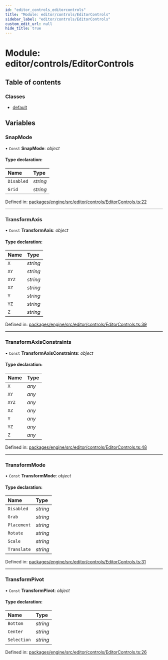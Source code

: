 ```yaml
---
id: "editor_controls_editorcontrols"
title: "Module: editor/controls/EditorControls"
sidebar_label: "editor/controls/EditorControls"
custom_edit_url: null
hide_title: true
---
```


# Module: editor/controls/EditorControls

## Table of contents

### Classes

- [default](../classes/editor_controls_editorcontrols.default.md)

## Variables

### SnapMode

• `Const` **SnapMode**: *object*

#### Type declaration:

Name | Type |
:------ | :------ |
`Disabled` | *string* |
`Grid` | *string* |

Defined in: [packages/engine/src/editor/controls/EditorControls.ts:22](https://github.com/xr3ngine/xr3ngine/blob/716a06460/packages/engine/src/editor/controls/EditorControls.ts#L22)

___

### TransformAxis

• `Const` **TransformAxis**: *object*

#### Type declaration:

Name | Type |
:------ | :------ |
`X` | *string* |
`XY` | *string* |
`XYZ` | *string* |
`XZ` | *string* |
`Y` | *string* |
`YZ` | *string* |
`Z` | *string* |

Defined in: [packages/engine/src/editor/controls/EditorControls.ts:39](https://github.com/xr3ngine/xr3ngine/blob/716a06460/packages/engine/src/editor/controls/EditorControls.ts#L39)

___

### TransformAxisConstraints

• `Const` **TransformAxisConstraints**: *object*

#### Type declaration:

Name | Type |
:------ | :------ |
`X` | *any* |
`XY` | *any* |
`XYZ` | *any* |
`XZ` | *any* |
`Y` | *any* |
`YZ` | *any* |
`Z` | *any* |

Defined in: [packages/engine/src/editor/controls/EditorControls.ts:48](https://github.com/xr3ngine/xr3ngine/blob/716a06460/packages/engine/src/editor/controls/EditorControls.ts#L48)

___

### TransformMode

• `Const` **TransformMode**: *object*

#### Type declaration:

Name | Type |
:------ | :------ |
`Disabled` | *string* |
`Grab` | *string* |
`Placement` | *string* |
`Rotate` | *string* |
`Scale` | *string* |
`Translate` | *string* |

Defined in: [packages/engine/src/editor/controls/EditorControls.ts:31](https://github.com/xr3ngine/xr3ngine/blob/716a06460/packages/engine/src/editor/controls/EditorControls.ts#L31)

___

### TransformPivot

• `Const` **TransformPivot**: *object*

#### Type declaration:

Name | Type |
:------ | :------ |
`Bottom` | *string* |
`Center` | *string* |
`Selection` | *string* |

Defined in: [packages/engine/src/editor/controls/EditorControls.ts:26](https://github.com/xr3ngine/xr3ngine/blob/716a06460/packages/engine/src/editor/controls/EditorControls.ts#L26)
